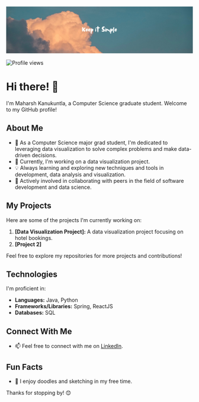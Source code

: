 ![Profile Banner](github-about-me-img.jpg)

![Profile views](https://komarev.com/ghpvc/?username=kMaharsh&color=brightgreen)
# Hi there! 👋

I'm Maharsh Kanukuntla, a Computer Science graduate student. Welcome to my GitHub profile!

## About Me

- 🌟 As a Computer Science major grad student, I'm dedicated to leveraging data visualization to solve complex problems and make data-driven decisions.
- 🚀 Currently, I'm working on a data visualization project.
- 💡 Always learning and exploring new techniques and tools in development, data analysis and visualization.
- 🌱 Actively involved in collaborating with peers in the field of  software development and data science.

## My Projects

Here are some of the projects I'm currently working on:

1. **[Data Visualization Project]:** A data visualization project focusing on hotel bookings.
2. **[Project 2]**

Feel free to explore my repositories for more projects and contributions!

## Technologies

I'm proficient in:

- **Languages:** Java, Python
- **Frameworks/Libraries:** Spring, ReactJS
- **Databases:** SQL

## Connect With Me

- 📫 Feel free to connect with me on [LinkedIn](https://www.linkedin.com/in/maharsh-kanukuntla).

## Fun Facts

- 🎨 I enjoy doodles and sketching in my free time.


Thanks for stopping by! 😊
